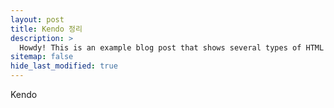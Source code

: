 ```yaml
---
layout: post
title: Kendo 정리
description: >
  Howdy! This is an example blog post that shows several types of HTML content supported in this theme.
sitemap: false
hide_last_modified: true
---
```


Kendo
